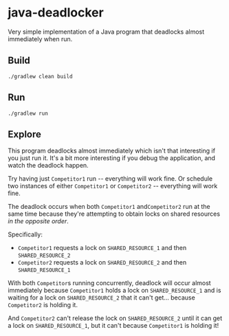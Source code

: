 #   java-deadlocker

Very simple implementation of a Java program that deadlocks almost immediately when run.

##  Build

```shell
./gradlew clean build
```

##  Run

```shell
./gradlew run
```

##  Explore

This program deadlocks almost immediately which isn't that interesting if you just run it.
It's a bit more interesting if you debug the application, and watch the deadlock happen.

Try having just `Competitor1` run -- everything will work fine.
Or schedule two instances of either `Competitor1` or `Competitor2` -- everything will work fine.

The deadlock occurs when both `Competitor1` and`Competitor2` run at the same time because they're attempting to obtain
locks on shared resources _in the opposite order_.

Specifically: 
*   `Competitor1` requests a lock on `SHARED_RESOURCE_1` and then `SHARED_RESOURCE_2`
*   `Competitor2` requests a lock on `SHARED_RESOURCE_2` and then `SHARED_RESOURCE_1`

With both `Competitor`s running concurrently, deadlock will occur almost immediately because `Competitor1` holds a lock
on `SHARED_RESOURCE_1` and is waiting for a lock on `SHARED_RESOURCE_2` that it can't get... because `Competitor2` is
holding it.

And `Competitor2` can't release the lock on `SHARED_RESOURCE_2` until it can get a lock on `SHARED_RESOURCE_1`, but it
can't because `Competitor1` is holding it!